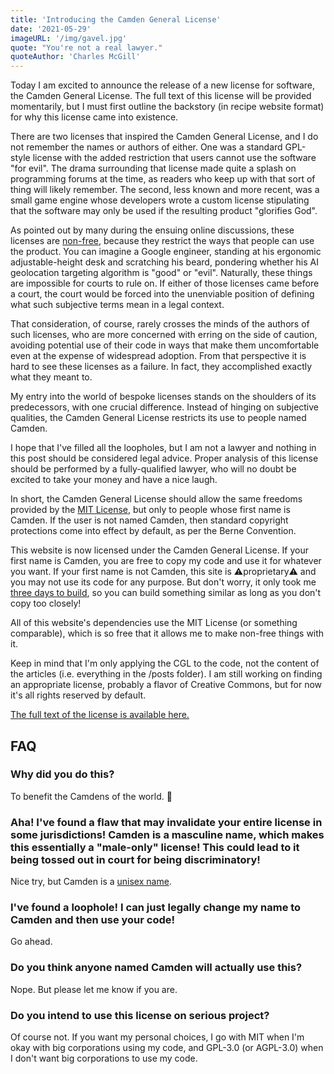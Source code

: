 ```yaml
---
title: 'Introducing the Camden General License'
date: '2021-05-29'
imageURL: '/img/gavel.jpg'
quote: "You're not a real lawyer."
quoteAuthor: 'Charles McGill'
---
```


Today I am excited to announce the release of a new license for software, the Camden General License. The full text of this license will be provided momentarily, but I must first outline the backstory (in recipe website format) for why this license came into existence.

There are two licenses that inspired the Camden General License, and I do not remember the names or authors of either. One was a standard GPL-style license with the added restriction that users cannot use the software "for evil". The drama surrounding that license made quite a splash on programming forums at the time, as readers who keep up with that sort of thing will likely remember. The second, less known and more recent, was a small game engine whose developers wrote a custom license stipulating that the software may only be used if the resulting product "glorifies God".

As pointed out by many during the ensuing online discussions, these licenses are [non-free](https://www.gnu.org/philosophy/categories.en.html), because they restrict the ways that people can use the product. You can imagine a Google engineer, standing at his ergonomic adjustable-height desk and scratching his beard, pondering whether his AI geolocation targeting algorithm is "good" or "evil". Naturally, these things are impossible for courts to rule on. If either of those licenses came before a court, the court would be forced into the unenviable position of defining what such subjective terms mean in a legal context.

That consideration, of course, rarely crosses the minds of the authors of such licenses, who are more concerned with erring on the side of caution, avoiding potential use of their code in ways that make them uncomfortable even at the expense of widespread adoption. From that perspective it is hard to see these licenses as a failure. In fact, they accomplished exactly what they meant to.

My entry into the world of bespoke licenses stands on the shoulders of its predecessors, with one crucial difference. Instead of hinging on subjective qualities, the Camden General License restricts its use to people named Camden.

I hope that I've filled all the loopholes, but I am not a lawyer and nothing in this post should be considered legal advice. Proper analysis of this license should be performed by a fully-qualified lawyer, who will no doubt be excited to take your money and have a nice laugh.

In short, the Camden General License should allow the same freedoms provided by the [MIT License](https://mit-license.org/), but only to people whose first name is Camden. If the user is not named Camden, then standard copyright protections come into effect by default, as per the Berne Convention.

This website is now licensed under the Camden General License. If your first name is Camden, you are free to copy my code and use it for whatever you want. If your first name is not Camden, this site is ⚠️proprietary⚠️ and you may not use its code for any purpose. But don't worry, it only took me [three days to build](/blog/hello), so you can build something similar as long as you don't copy too closely!

All of this website's dependencies use the MIT License (or something comparable), which is so free that it allows me to make non-free things with it.

Keep in mind that I'm only applying the CGL to the code, not the content of the articles (i.e. everything in the /posts folder). I am still working on finding an appropriate license, probably a flavor of Creative Commons, but for now it's all rights reserved by default.

[The full text of the license is available here.](https://raw.githubusercontent.com/mythmakerseven/website/main/LICENSE)

## FAQ

### Why did you do this?

To benefit the Camdens of the world. 💪

### Aha! I've found a flaw that may invalidate your entire license in some jurisdictions! Camden is a masculine name, which makes this essentially a "male-only" license! This could lead to it being tossed out in court for being discriminatory!

Nice try, but Camden is a [unisex name](http://www.ourbabynamer.com/Camden-name-popularity.html).

### I've found a loophole! I can just legally change my name to Camden and then use your code!

Go ahead.

### Do you think anyone named Camden will actually use this?

Nope. But please let me know if you are.

### Do you intend to use this license on serious project?

Of course not. If you want my personal choices, I go with MIT when I'm okay with big corporations using my code, and GPL-3.0 (or AGPL-3.0) when I don't want big corporations to use my code.
